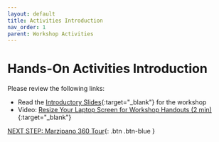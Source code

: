 ```yaml
---
layout: default
title: Activities Introduction
nav_order: 1
parent: Workshop Activities
---
```

# Hands-On Activities Introduction

Please review the following links:

- Read the [Introductory Slides](https://docs.google.com/presentation/d/1q7Pl1nHYCxEuCQ5Bm483mIpMW94fkHvI4lVtEcyOWrQ/){:target="_blank"} for the workshop
- Video: [Resize Your Laptop Screen for Workshop Handouts (2 min)](https://www.youtube.com/watch?v=Igk5hZUfzN0){:target="_blank"}

[NEXT STEP: Marzipano 360 Tour](activity-marzipano.html){: .btn .btn-blue }
